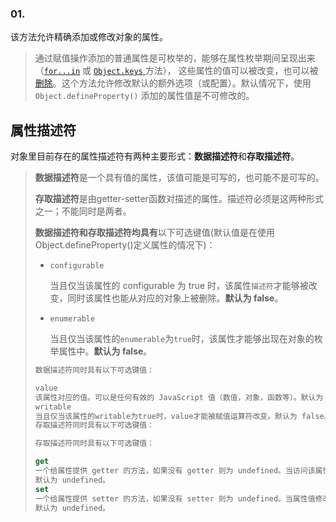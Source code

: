 



### 01.

该方法允许精确添加或修改对象的属性。

> 通过赋值操作添加的普通属性是可枚举的，能够在属性枚举期间呈现出来（[`for...in`](https://developer.mozilla.org/zh-CN/docs/Web/JavaScript/Reference/Statements/for...in) 或 [`Object.keys`](https://developer.mozilla.org/zh-CN/docs/Web/JavaScript/Reference/Global_Objects/Object/keys)[ ](https://developer.mozilla.org/en-US/docs/JavaScript/Reference/Global_Objects/Object/keys)方法）， 这些属性的值可以被改变，也可以被[删除](https://developer.mozilla.org/zh-CN/docs/Web/JavaScript/Reference/Operators/delete)。这个方法允许修改默认的额外选项（或配置）。默认情况下，使用 `Object.defineProperty()` 添加的属性值是不可修改的。



## 属性描述符

对象里目前存在的属性描述符有两种主要形式：**数据描述符**和**存取描述符**。

> **数据描述符**是一个具有值的属性，该值可能是可写的，也可能不是可写的。
>
> **存取描述符**是由getter-setter函数对描述的属性。描述符必须是这两种形式之一；不能同时是两者。
>
> **数据描述符和存取描述符均具有**以下可选键值(默认值是在使用Object.defineProperty()定义属性的情况下)：
>
> - `configurable`
>
>   当且仅当该属性的 configurable 为 true 时，该属性`描述符`才能够被改变，同时该属性也能从对应的对象上被删除。**默认为 false**。
>
> - `enumerable`
>
>   当且仅当该属性的`enumerable`为`true`时，该属性才能够出现在对象的枚举属性中。**默认为 false**。
>
> ```js
> 数据描述符同时具有以下可选键值：
> 
> value
> 该属性对应的值。可以是任何有效的 JavaScript 值（数值，对象，函数等）。默认为 undefined。
> writable
> 当且仅当该属性的writable为true时，value才能被赋值运算符改变。默认为 false。
> 存取描述符同时具有以下可选键值：
> ```
>
> 
>
> ```js
> 存取描述符同时具有以下可选键值：
> 
> get
> 一个给属性提供 getter 的方法，如果没有 getter 则为 undefined。当访问该属性时，该方法会被执行，方法执行时没有参数传入，但是会传入this对象（由于继承关系，这里的this并不一定是定义该属性的对象）。
> 默认为 undefined。
> set
> 一个给属性提供 setter 的方法，如果没有 setter 则为 undefined。当属性值修改时，触发执行该方法。该方法将接受唯一参数，即该属性新的参数值。
> 默认为 undefined。
> ```
>
> 